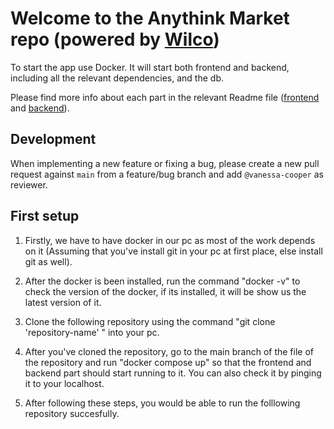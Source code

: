 # Welcome to the Anythink Market repo (powered by [Wilco](https://www.trywilco.com))

To start the app use Docker. It will start both frontend and backend, including all the relevant dependencies, and the db.

Please find more info about each part in the relevant Readme file ([frontend](frontend/readme.md) and [backend](backend/README.md)).

## Development

When implementing a new feature or fixing a bug, please create a new pull request against `main` from a feature/bug branch and add `@vanessa-cooper` as reviewer.

## First setup

1. Firstly, we have to have docker in our pc as most of the work depends on it (Assuming that you've install git in your pc at first place, else install git as well).

2. After the docker is been installed, run the command "docker -v" to check the version of the docker, if its installed, it will be show us the latest version of it.

3. Clone the following repository using the command "git clone 'repository-name' " into your pc.

4. After you've cloned the repository, go to the main branch of the file of the repository and run "docker compose up" so that the frontend and backend part should start running to it. You can also check it by pinging it to your localhost.

5. After following these steps, you would be able to run the folllowing repository succesfully.
